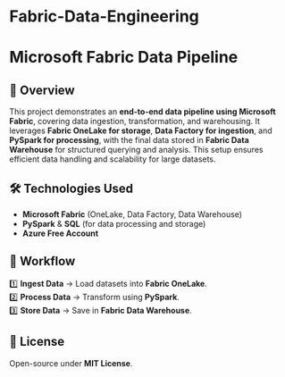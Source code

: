 # Fabric-Data-Engineering

# Microsoft Fabric Data Pipeline

## 📌 Overview
This project demonstrates an **end-to-end data pipeline using Microsoft Fabric**, covering data ingestion, transformation, and warehousing. It leverages **Fabric OneLake for storage**, **Data Factory for ingestion**, and **PySpark for processing**, with the final data stored in **Fabric Data Warehouse** for structured querying and analysis. This setup ensures efficient data handling and scalability for large datasets.

## 🛠️ Technologies Used
- **Microsoft Fabric** (OneLake, Data Factory, Data Warehouse)
- **PySpark** & **SQL** (for data processing and storage)
- **Azure Free Account**

## 🚀 Workflow
1️⃣ **Ingest Data** → Load datasets into **Fabric OneLake**.  
2️⃣ **Process Data** → Transform using **PySpark**.  
3️⃣ **Store Data** → Save in **Fabric Data Warehouse**.  

## 📜 License
Open-source under **MIT License**.

